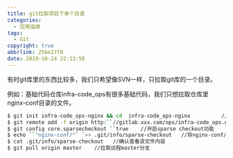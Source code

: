 ```yaml
---
title: git拉取项目下单个目录
categories:
  - 应用运维
tags:
  - Git
copyright: true
abbrlink: 25be17f8
date: 2019-10-24 22:13:58
---
```


有时git库里的东西比较多，我们只希望像SVN一样，只拉取git库的一个目录。

例如：基础代码仓库infra-code_ops有很多基础代码，我们只想拉取仓库里nginx-conf目录的文件。

```bash
$ git init infra-code_ops-nginx && cd  infra-code_ops-nginx          //初始化仓库,并进入该目录
$ git remote add -f origin http:``//gitlab.xxx.com/ops/infra-code_ops.git   //添加远程仓库地址
$ git config core.sparsecheckout ``true    //开启sparse checkout功能
$ echo ``"nginx-conf/"` `>> .git/info/sparse-checkout   //将nginx-conf/目录写入到该文件中
$ cat .git/info/sparse-checkout   //确认查看该文件内容
$ git pull origin master    //拉取远程master分支
```

